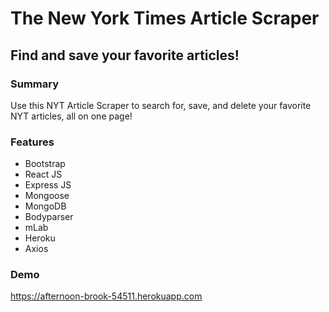 # The New York Times Article Scraper
## Find and save your favorite articles!

### Summary
Use this NYT Article Scraper to search for, save, and delete your favorite NYT articles, all on one page!

### Features
* Bootstrap
* React JS
* Express JS
* Mongoose
* MongoDB
* Bodyparser
* mLab
* Heroku
* Axios

### Demo
https://afternoon-brook-54511.herokuapp.com
